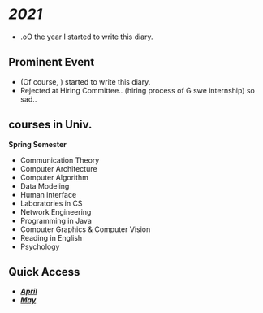 # *2021*
- .oO the year I started to write this diary.

## Prominent Event
- (Of course, ) started to write this diary.
- Rejected at Hiring Committee.. (hiring process of G swe internship) so sad..

## courses in Univ.
**Spring Semester**
- Communication Theory
- Computer Architecture
- Computer Algorithm
- Data Modeling
- Human interface
- Laboratories in CS
- Network Engineering
- Programming in Java
- Computer Graphics & Computer Vision
- Reading in English
- Psychology

## Quick Access
- [***April***](./April/top.md)
- [***May***](./May/top.md)
